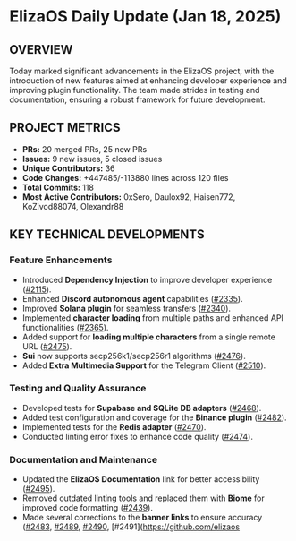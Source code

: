 # ElizaOS Daily Update (Jan 18, 2025)

## OVERVIEW

Today marked significant advancements in the ElizaOS project, with the introduction of new features aimed at enhancing developer experience and improving plugin functionality. The team made strides in testing and documentation, ensuring a robust framework for future development.

## PROJECT METRICS

- **PRs:** 20 merged PRs, 25 new PRs
- **Issues:** 9 new issues, 5 closed issues
- **Unique Contributors:** 36
- **Code Changes:** +447485/-113880 lines across 120 files
- **Total Commits:** 118
- **Most Active Contributors:** 0xSero, Daulox92, Haisen772, KoZivod88074, Olexandr88

## KEY TECHNICAL DEVELOPMENTS

### Feature Enhancements

- Introduced **Dependency Injection** to improve developer experience ([#2115](https://github.com/elizaos/eliza/pull/2115)).
- Enhanced **Discord autonomous agent** capabilities ([#2335](https://github.com/elizaos/eliza/pull/2335)).
- Improved **Solana plugin** for seamless transfers ([#2340](https://github.com/elizaos/eliza/pull/2340)).
- Implemented **character loading** from multiple paths and enhanced API functionalities ([#2365](https://github.com/elizaos/eliza/pull/2365)).
- Added support for **loading multiple characters** from a single remote URL ([#2475](https://github.com/elizaos/eliza/pull/2475)).
- **Sui** now supports secp256k1/secp256r1 algorithms ([#2476](https://github.com/elizaos/eliza/pull/2476)).
- Added **Extra Multimedia Support** for the Telegram Client ([#2510](https://github.com/elizaos/eliza/pull/2510)).

### Testing and Quality Assurance

- Developed tests for **Supabase and SQLite DB adapters** ([#2468](https://github.com/elizaos/eliza/pull/2468)).
- Added test configuration and coverage for the **Binance plugin** ([#2482](https://github.com/elizaos/eliza/pull/2482)).
- Implemented tests for the **Redis adapter** ([#2470](https://github.com/elizaos/eliza/pull/2470)).
- Conducted linting error fixes to enhance code quality ([#2474](https://github.com/elizaos/eliza/pull/2474)).

### Documentation and Maintenance

- Updated the **ElizaOS Documentation** link for better accessibility ([#2495](https://github.com/elizaos/eliza/pull/2495)).
- Removed outdated linting tools and replaced them with **Biome** for improved code formatting ([#2439](https://github.com/elizaos/eliza/pull/2439)).
- Made several corrections to the **banner links** to ensure accuracy ([#2483](https://github.com/elizaos/eliza/pull/2483), [#2489](https://github.com/elizaos/eliza/pull/2489), [#2490](https://github.com/elizaos/eliza/pull/2490), [#2491](https://github.com/elizaos
